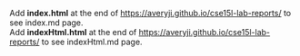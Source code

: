 Add **index.html** at the end of https://averyji.github.io/cse15l-lab-reports/ to see index.md page.\
Add **indexHtml.html** at the end of https://averyji.github.io/cse15l-lab-reports/ to see indexHtml.md page.
